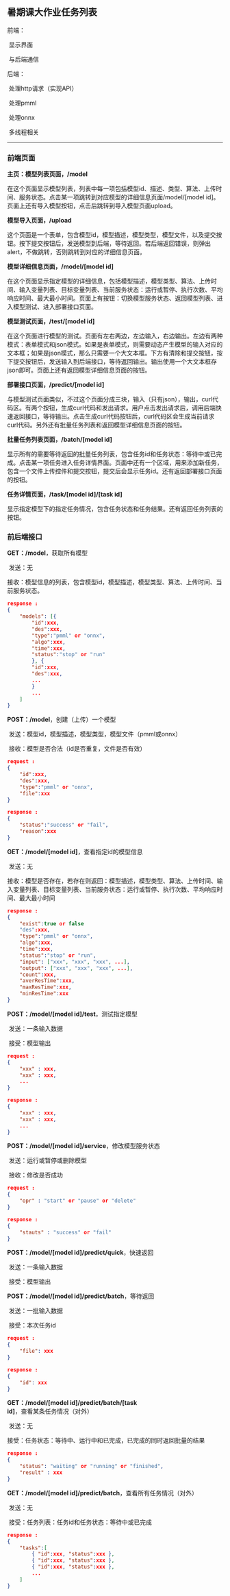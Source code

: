 ## 暑期课大作业任务列表

前端：

​	显示界面

​	与后端通信

后端：

​	处理http请求（实现API）

​	处理pmml

​	处理onnx

​	多线程相关

------

### 前端页面

**主页：模型列表页面，/model**

​	在这个页面显示模型列表，列表中每一项包括模型id、描述、类型、算法、上传时间、服务状态。点击某一项跳转到对应模型的详细信息页面/model/[model id]。页面上还有导入模型按钮，点击后跳转到导入模型页面upload。



**模型导入页面，/upload**

​	这个页面是一个表单，包含模型id，模型描述，模型类型，模型文件，以及提交按钮。按下提交按钮后，发送模型到后端，等待返回。若后端返回错误，则弹出alert，不做跳转，否则跳转到对应的详细信息页面。



**模型详细信息页面，/model/[model id]**

​	在这个页面显示指定模型的详细信息，包括模型描述，模型类型、算法、上传时间、输入变量列表、目标变量列表、当前服务状态：运行或暂停、执行次数、平均响应时间、最大最小时间。页面上有按钮：切换模型服务状态、返回模型列表、进入模型测试、进入部署接口页面。



**模型测试页面，/test/[model id]**

​	在这个页面进行模型的测试。页面有左右两边，左边输入，右边输出。左边有两种模式：表单模式和json模式。如果是表单模式，则需要动态产生模型的输入对应的文本框；如果是json模式，那么只需要一个大文本框。下方有清除和提交按钮，按下提交按钮后，发送输入到后端接口，等待返回输出。输出使用一个大文本框存json即可。页面上还有返回模型详细信息页面的按钮。



**部署接口页面，/predict/[model id]**

​	与模型测试页面类似，不过这个页面分成三块，输入（只有json），输出，curl代码区。有两个按钮，生成curl代码和发出请求。用户点击发出请求后，调用后端快速返回接口，等待输出。点击生成curl代码按钮后，curl代码区会生成当前请求curl代码。另外还有批量任务列表和返回模型详细信息页面的按钮。



**批量任务列表页面，/batch/[model id]**

​	显示所有的需要等待返回的批量任务列表，包含任务id和任务状态：等待中或已完成。点击某一项任务进入任务详情界面。页面中还有一个区域，用来添加新任务，包含一个文件上传控件和提交按钮，提交后会显示任务id。还有返回部署接口页面的按钮。



**任务详情页面，/task/[model id]/[task id]**

​	显示指定模型下的指定任务情况，包含任务状态和任务结果。还有返回任务列表的按钮。



### 前后端接口

**GET：/model**，获取所有模型

​	发送：无

​	接收：模型信息的列表，包含模型id，模型描述，模型类型、算法、上传时间、当前服务状态。

```json
response : 
{
	"models": [{
		"id":xxx,
		"des":xxx,
		"type":"pmml" or "onnx",
		"algo":xxx,
		"time":xxx,
		"status":"stop" or "run"
		}, {
		"id":xxx,
		"des":xxx,
		...
		}
		...
	]
}
```

**POST：/model**，创建（上传）一个模型

​	发送：模型id，模型描述，模型类型，模型文件（pmml或onnx）

​	接收：模型是否合法（id是否重复，文件是否有效）

```json
request : 
{
	"id":xxx,
    "des":xxx,
    "type":"pmml" or "onnx",
    "file":xxx
}

response :
{
    "status":"success" or "fail",
    "reason":xxx
}
```

**GET：/model/[model id]**，查看指定id的模型信息

​	发送：无

​	接收：模型是否存在，若存在则返回：模型描述，模型类型、算法、上传时间、输入变量列表、目标变量列表、当前服务状态：运行或暂停、执行次数、平均响应时间、最大最小时间

```json
response : 
{
    "exist":true or false
	"des":xxx,
	"type":"pmml" or "onnx",
	"algo":xxx,
	"time":xxx,
	"status":"stop" or "run",
    "input": ["xxx", "xxx", "xxx", ...],
	"output": ["xxx", "xxx", "xxx", ...],
   	"count":xxx,
    "averResTime":xxx,
    "maxResTime":xxx,
    "minResTime":xxx
}
```

**POST：/model/[model id]/test**，测试指定模型

​	发送：一条输入数据

​	接受：模型输出

```json
request : 
{
	"xxx" : xxx,
	"xxx" : xxx,
	...
}

response : 
{
	"xxx" : xxx,
	"xxx" : xxx,
	...
}
```

**POST：/model/[model id]/service**，修改模型服务状态

​	发送：运行或暂停或删除模型

​	接收：修改是否成功

```json
request : 
{
	"opr" : "start" or "pause" or "delete"
}

response :
{
	"stauts" : "success" or "fail"
}
```

**POST：/model/[model id]/predict/quick**，快速返回

​	发送：一条输入数据

​	接受：模型输出

**POST：/model/[model id]/predict/batch**，等待返回

​	发送：一批输入数据

​	接受：本次任务id

```json
request :
{
	"file": xxx
}

response :
{
	"id": xxx
}
```

**GET：/model/[model id]/predict/batch/[task id]**，查看某条任务情况（对外）

​	发送：无

​	接受：任务状态：等待中、运行中和已完成，已完成的同时返回批量的结果

```json
response :
{
	"status": "waiting" or "running" or "finished",
	"result" : xxx
}
```

**GET：/model/[model id]/predict/batch**，查看所有任务情况（对外）

​	发送：无

​	接受：任务列表：任务id和任务状态：等待中或已完成

```json
response :
{
	"tasks":[
		{ "id":xxx, "status":xxx },
		{ "id":xxx, "status":xxx },
		{ "id":xxx, "status":xxx },
		...
	]
}
```

